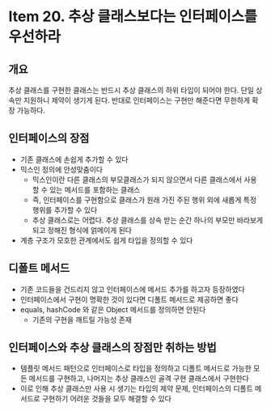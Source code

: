 # Item 20. 추상 클래스보다는 인터페이스를 우선하라

## 개요

추상 클래스를 구현한 클래스는 반드시 추상 클래스의 하위 타입이 되어야 한다. 단일 상속만 지원하니 제약이 생기게 된다. 반대로 인터페이스는 구현만 해준다면 무한하게 확장 가능하다.

## 인터페이스의 장점

- 기존 클래스에 손쉽게 추가할 수 있다
- 믹스인 정의에 안성맞춤이다
    - 믹스인이란 다른 클래스의 부모클래스가 되지 않으면서 다른 클래스에서 사용할 수 있는 메서드를 포함하는 클래스
    - 즉, 인터페이스를 구현함으로 클래스가 원래 가진 주된 행위 외에 새롭게 특정 행위를 추가할 수 있다
    - 추상 클래스로는 어렵다. 추상 클래스를 상속 받는 순간 하나의 부모만 바라보게 되고 정해진 형식에 얽메이게 된다
- 계층 구조가 모호한 관계에서도 쉽게 타입을 정의할 수 있다

## 디폴트 메서드

- 기존 코드들을 건드리지 않고 인터페이스에 메서드 추가를 하고자 등장하였다
- 인터페이스에서 구현이 명확한 것이 있다면 디폴트 메서드로 제공하면 좋다
- equals, hashCode 와 같은 Object 메서드를 정의하면 안된다
    - 기존의 구현을 깨트릴 가능성 존재

## 인터페이스와 추상 클래스의 장점만 취하는 방법

- 템플릿 메서드 패턴으로 인터페이스로 타입을 정의하고 디폴트 메서드로 가능한 모든 메서드를 구현하고, 나머지는 추상 클래스인 골격 구현 클래스에서 구현한다
- 이로 인해 추상 클래스만 사용 시 생기는 타입의 제약 문제, 인터페이스의 디폴트 메서드로 구현하기 어려운 것들을 모두 해결할 수 있다
